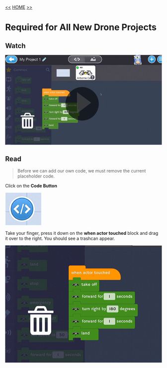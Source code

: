 [<<](04-how-connect-the-drone-to-bluetooth.md)  [HOME](https://github.com/drjonesy/ParrotDrone_Airborne_CodingWithTynker) [>>](06-lesson-1-testing-the-drone.md)
# Required for All New Drone Projects 

## Watch

[![Play Video](images/05-vid-github-img.png)](https://www.youtube.com/watch?v=y9A4eWqSHZY&list=PLyCwPGjh8kDzoPi_4_G_BlavE3nlbkBCd&index=5)

## Read

> Before we can add our own code, we must remove the current placeholder code.

Click on the **Code Button**

![](images/05-code-button.png)

Take your finger, press it down on the **when actor touched** block and drag it over to the right. You should see a trashcan appear.

![](images/05-remove-initial-blocks.png)


